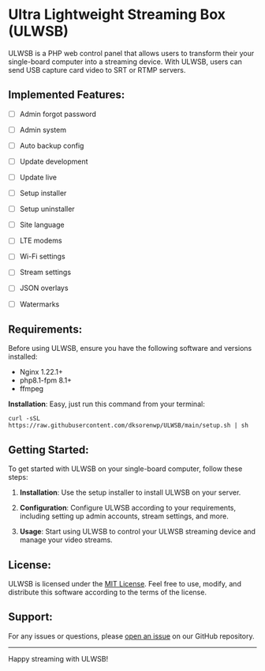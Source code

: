 # Ultra Lightweight Streaming Box (ULWSB)

ULWSB is a PHP web control panel that allows users to transform their your single-board computer into a streaming device. With ULWSB, users can send USB capture card video to SRT or RTMP servers.



## Implemented Features:

- [ ] Admin forgot password
- [ ] Admin system
- [ ] Auto backup config
- [ ] Update development
- [ ] Update live
- [ ] Setup installer
- [ ] Setup uninstaller
- [ ] Site language
- [ ] LTE modems
- [ ] Wi-Fi settings
- [ ] Stream settings
- [ ] JSON overlays
- [ ] Watermarks




## Requirements:

Before using ULWSB, ensure you have the following software and versions installed:

- Nginx 1.22.1+
- php8.1-fpm 8.1+
- ffmpeg




**Installation**: Easy, just run this command from your terminal:

```shell
curl -sSL https://raw.githubusercontent.com/dksorenwp/ULWSB/main/setup.sh | sh
```




## Getting Started:

To get started with ULWSB on your single-board computer, follow these steps:

1. **Installation**: Use the setup installer to install ULWSB on your server.

2. **Configuration**: Configure ULWSB according to your requirements, including setting up admin accounts, stream settings, and more.

3. **Usage**: Start using ULWSB to control your ULWSB streaming device and manage your video streams.


## License:

ULWSB is licensed under the [MIT License](LICENSE). Feel free to use, modify, and distribute this software according to the terms of the license.

## Support:

For any issues or questions, please [open an issue](https://github.com/dksorenwp/ulwsb/issues) on our GitHub repository.

---

Happy streaming with ULWSB!
